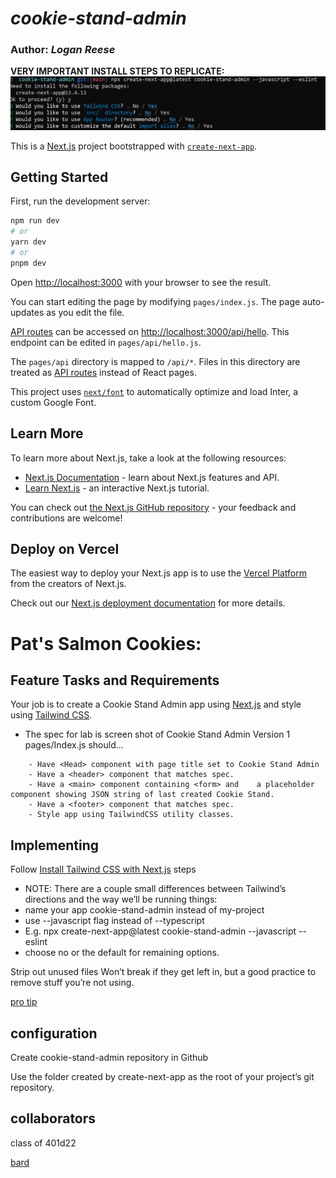 # *cookie-stand-admin*
### Author: *Logan Reese*


**VERY IMPORTANT INSTALL STEPS TO REPLICATE:**
![install tailwind](install.png)

This is a [Next.js](https://nextjs.org/) project bootstrapped with [`create-next-app`](https://github.com/vercel/next.js/tree/canary/packages/create-next-app).

## Getting Started

First, run the development server:

```bash
npm run dev
# or
yarn dev
# or
pnpm dev
```

Open [http://localhost:3000](http://localhost:3000) with your browser to see the result.

You can start editing the page by modifying `pages/index.js`. The page auto-updates as you edit the file.

[API routes](https://nextjs.org/docs/api-routes/introduction) can be accessed on [http://localhost:3000/api/hello](http://localhost:3000/api/hello). This endpoint can be edited in `pages/api/hello.js`.

The `pages/api` directory is mapped to `/api/*`. Files in this directory are treated as [API routes](https://nextjs.org/docs/api-routes/introduction) instead of React pages.

This project uses [`next/font`](https://nextjs.org/docs/basic-features/font-optimization) to automatically optimize and load Inter, a custom Google Font.

## Learn More

To learn more about Next.js, take a look at the following resources:

- [Next.js Documentation](https://nextjs.org/docs) - learn about Next.js features and API.
- [Learn Next.js](https://nextjs.org/learn) - an interactive Next.js tutorial.

You can check out [the Next.js GitHub repository](https://github.com/vercel/next.js/) - your feedback and contributions are welcome!

## Deploy on Vercel

The easiest way to deploy your Next.js app is to use the [Vercel Platform](https://vercel.com/new?utm_medium=default-template&filter=next.js&utm_source=create-next-app&utm_campaign=create-next-app-readme) from the creators of Next.js.

Check out our [Next.js deployment documentation](https://nextjs.org/docs/deployment) for more details.


# **Pat's Salmon Cookies:**
## Feature Tasks and Requirements
Your job is to create a Cookie Stand Admin app using [Next.js](https://nextjs.org/) and style using [Tailwind CSS](https://tailwindcss.com/).
- The spec for lab is screen shot of Cookie Stand Admin Version 1
pages/Index.js should…
```
    - Have <Head> component with page title set to Cookie Stand Admin
    - Have a <header> component that matches spec.
    - Have a <main> component containing <form> and    a placeholder component showing JSON string of last created Cookie Stand.
    - Have a <footer> component that matches spec.
    - Style app using TailwindCSS utility classes.
```
## Implementing
Follow [Install Tailwind CSS with Next.js](https://tailwindcss.com/docs/guides/nextjs) steps
- NOTE: There are a couple small differences between Tailwind’s directions and the way we’ll be running things:
- name your app cookie-stand-admin instead of my-project
- use --javascript flag instead of --typescript
- E.g. npx create-next-app@latest cookie-stand-admin --javascript --eslint
- choose no or the default for remaining options.

Strip out unused files
Won’t break if they get left in, but a good practice to remove stuff you’re not using.

[pro tip](https://marketplace.visualstudio.com/items?itemName=andrewmcodes.tailwindcss-extension-pack)

## configuration
Create cookie-stand-admin repository in Github

Use the folder created by create-next-app as the root of your project’s git repository.

## collaborators
class of 401d22

[bard](https://bard.google.com/)